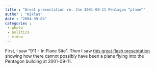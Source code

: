 ```yaml
---
title : "Great presentation re. the 2001-09-11 Pentagon “plane”"
author : "Niklas"
date : "2004-09-04"
categories : 
 - photo
 - politics
 - video
---
```


First, I saw "911 - In Plane Site". Then I saw [this great flash presentation](http://pixla.px.cz/pentagon.swf) showing how there cannot possibly have been a plane flying into the Pentagon building at 2001-09-11.
